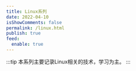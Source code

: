 ```yaml
---
title: Linux系列
date: 2022-04-10
isShowComments: false
permalink: /linux.html
publish: true
feed:
  enable: true
---
```

:::tip
本系列主要记录Linux相关的技术，学习为主。
:::
